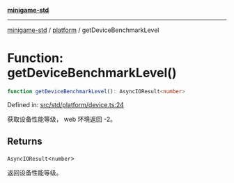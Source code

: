 [**minigame-std**](../../../README.md)

***

[minigame-std](../../../README.md) / [platform](../README.md) / getDeviceBenchmarkLevel

# Function: getDeviceBenchmarkLevel()

```ts
function getDeviceBenchmarkLevel(): AsyncIOResult<number>
```

Defined in: [src/std/platform/device.ts:24](https://github.com/JiangJie/minigame-std/blob/fdb22241c47c2e98329a4c62befde728957e03ee/src/std/platform/device.ts#L24)

获取设备性能等级， web 环境返回 -2。

## Returns

`AsyncIOResult`\<`number`\>

返回设备性能等级。
